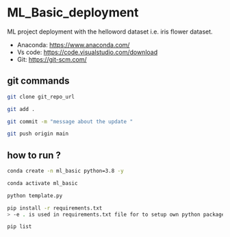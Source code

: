# ML_Basic_deployment
ML project deployment with the helloword dataset i.e. iris flower dataset.

- Anaconda: https://www.anaconda.com/
- Vs code: https://code.visualstudio.com/download
- Git: https://git-scm.com/



## git commands
``` bash
git clone git_repo_url

git add .

git commit -m "message about the update "

git push origin main
```

## how to run ?
``` bash
conda create -n ml_basic python=3.8 -y

conda activate ml_basic

python template.py 

pip install -r requirements.txt
> -e . is used in requirements.txt file for to setup own python package but this also require setup.py file so first setup 

pip list
```